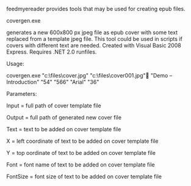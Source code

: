 feedmyereader provides tools that may be used for creating epub files.

covergen.exe

generates a new 600x800 px jpeg file as epub cover with some text replaced from a template jpeg file. This tool could be used in scripts if covers with different text are needed. Created with Visual Basic 2008 Express. Requires .NET 2.0 runfiles.

Usage:

covergen.exe "c:\files\cover.jpg" "c:\files\cover001.jpg" "Demo – Introduction" "54" "566" "Arial" "36"

Parameters:

Input = full path of cover template file

Output = full path of generated new cover file

Text = text to be added on cover template file

X = left coordinate of text to be added on cover template file

Y = top oordinate of text to be added on cover template file

Font = font name of text to be added on cover template file

FontSize = font size of text to be added on cover template file